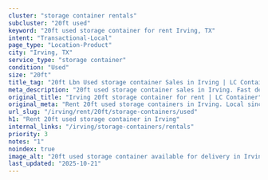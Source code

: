 ```yaml
---
cluster: "storage container rentals"
subcluster: "20ft used"
keyword: "20ft used storage container for rent Irving, TX"
intent: "Transactional-Local"
page_type: "Location-Product"
city: "Irving, TX"
service_type: "storage container"
condition: "Used"
size: "20ft"
title_tag: "20ft Lbn Used storage container Sales in Irving | LC Container"
meta_description: "20ft used storage container sales in Irving. Fast delivery, competitive pricing. Serving storage containers area. Quote ID: 8U0. Call (214) 524-4168 for your free quote today."
original_title: "Irving 20ft storage container for rent | LC Container"
original_meta: "Rent 20ft used storage containers in Irving. Local since 2003. Flexible rental terms. Same-week delivery available. Get your free quote — call (214) 524-4168..."
url_slug: "/irving/rent/20ft/storage-containers/used"
h1: "Rent 20ft used storage container in Irving"
internal_links: "/irving/storage-containers/rentals"
priority: 3
notes: "1"
noindex: true
image_alt: "20ft used storage container available for delivery in Irving"
last_updated: "2025-10-21"
---
```


<!-- TODO: Add unique city/inventory copy, images, and internal links here. -->
